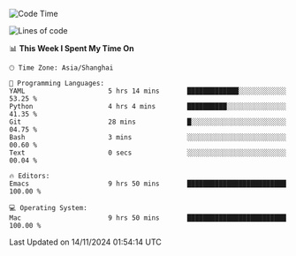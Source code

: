 <!--START_SECTION:waka-->
![Code Time](http://img.shields.io/badge/Code%20Time-2%2C278%20hrs%2018%20mins-blue)

![Lines of code](https://img.shields.io/badge/From%20Hello%20World%20I%27ve%20Written-308.1%20thousand%20lines%20of%20code-blue)

📊 **This Week I Spent My Time On** 

```text
🕑︎ Time Zone: Asia/Shanghai

💬 Programming Languages: 
YAML                     5 hrs 14 mins       █████████████░░░░░░░░░░░░   53.25 % 
Python                   4 hrs 4 mins        ██████████░░░░░░░░░░░░░░░   41.35 % 
Git                      28 mins             █░░░░░░░░░░░░░░░░░░░░░░░░   04.75 % 
Bash                     3 mins              ░░░░░░░░░░░░░░░░░░░░░░░░░   00.60 % 
Text                     0 secs              ░░░░░░░░░░░░░░░░░░░░░░░░░   00.04 % 

🔥 Editors: 
Emacs                    9 hrs 50 mins       █████████████████████████   100.00 % 

💻 Operating System: 
Mac                      9 hrs 50 mins       █████████████████████████   100.00 % 
```


 Last Updated on 14/11/2024 01:54:14 UTC
<!--END_SECTION:waka-->
